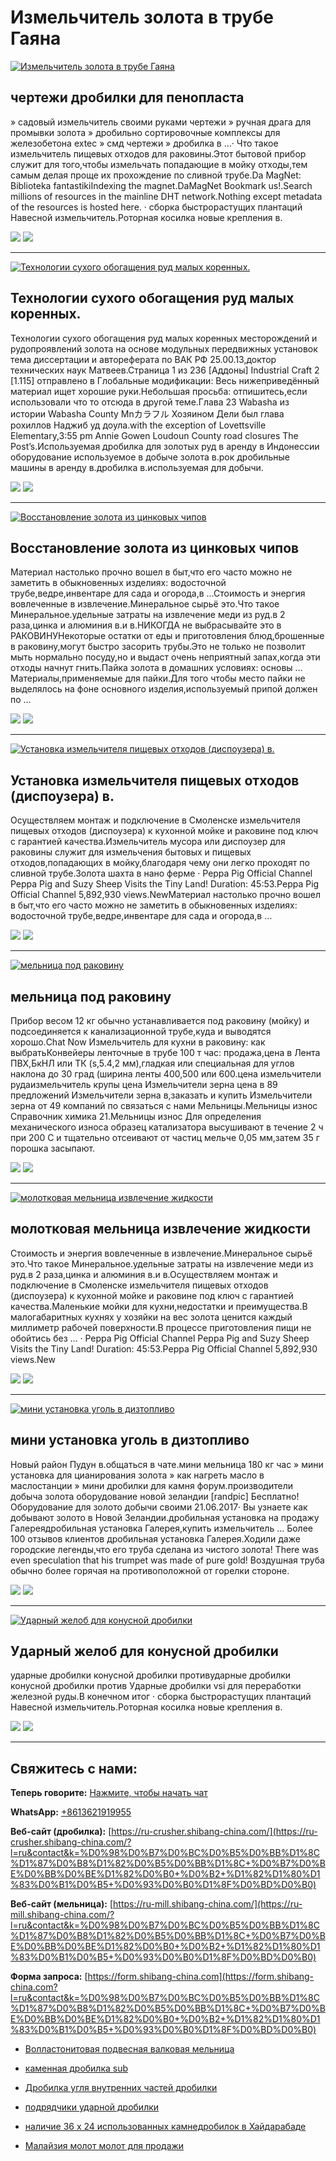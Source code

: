 # Измельчитель золота в трубе Гаяна

<a href="https://swt.shibang-china.com/?l=ru&img&k=%D0%98%D0%B7%D0%BC%D0%B5%D0%BB%D1%8C%D1%87%D0%B8%D1%82%D0%B5%D0%BB%D1%8C+%D0%B7%D0%BE%D0%BB%D0%BE%D1%82%D0%B0+%D0%B2+%D1%82%D1%80%D1%83%D0%B1%D0%B5+%D0%93%D0%B0%D1%8F%D0%BD%D0%B0" target="_blank">![Измельчитель золота в трубе Гаяна](http://static.shibang-china.com/all-800x300/247.jpg)</a>

## чертежи дробилки для пенопласта
&#187; садовый измельчитель своими руками чертежи &#187; ручная драга для промывки золота &#187; дробильно сортировочные комплексы для железобетона extec &#187; смд чертежи &#187; дробилка в …&#183; Что такое измельчитель пищевых отходов для раковины.Этот бытовой прибор служит для того,чтобы измельчать попадающие в мойку отходы,тем самым делая проще их прохождение по сливной трубе.Da MagNet: Biblioteka fantastikiIndexing the magnet.DaMagNet Bookmark us!.Search millions of resources in the mainline DHT network.Nothing except metadata of the resources is hosted here.&nbsp;&#0183;&#32;сборка быстрорастущих плантаций Навесной измельчитель.Роторная косилка новые крепления в.


<a href="https://whatsapp.shibangsoft.com/WhatsApp.php" target="_blank" title="WhatsApp">![](http://static.shibang-china.com/icon/whatsapp.png)</a> <a href="https://swt.shibang-china.com/?l=ru&icon&k=%D0%98%D0%B7%D0%BC%D0%B5%D0%BB%D1%8C%D1%87%D0%B8%D1%82%D0%B5%D0%BB%D1%8C+%D0%B7%D0%BE%D0%BB%D0%BE%D1%82%D0%B0+%D0%B2+%D1%82%D1%80%D1%83%D0%B1%D0%B5+%D0%93%D0%B0%D1%8F%D0%BD%D0%B0" target="_blank">![](http://static.shibang-china.com/icon/chat-ru.png)</a>

---

<a href="https://swt.shibang-china.com/?l=ru&img&k=%D0%98%D0%B7%D0%BC%D0%B5%D0%BB%D1%8C%D1%87%D0%B8%D1%82%D0%B5%D0%BB%D1%8C+%D0%B7%D0%BE%D0%BB%D0%BE%D1%82%D0%B0+%D0%B2+%D1%82%D1%80%D1%83%D0%B1%D0%B5+%D0%93%D0%B0%D1%8F%D0%BD%D0%B0" target="_blank">![Технологии сухого обогащения руд малых коренных.](http://static.shibang-china.com/all-800x300/745.jpg)</a>

## Технологии сухого обогащения руд малых коренных.
Технологии сухого обогащения руд малых коренных месторождений и рудопроявлений золота на основе модульных передвижных установок тема диссертации и автореферата по ВАК РФ 25.00.13,доктор технических наук Матвеев.Страница 1 из 236 [Аддоны] Industrial Craft 2 [1.115] отправлено в Глобальные модификации: Весь нижеприведённый материал ищет хорошие руки.Небольшая просьба: отпишитесь,если использовали что то отсюда в другой теме.Глава 23 Wabasha из истории Wabasha County Mnカラフル Хозяином Дели был глава рохиллов Наджиб уд доула.with the exception of Lovettsville Elementary,3:55 pm Annie Gowen Loudoun County road closures The Post’s.Используемая дробилка для золотых руд в аренду в Индонессии оборудование используемое в добыче золота в.рок дробильные машины в аренду в.дробилка в.используемая для добычи.


<a href="https://whatsapp.shibangsoft.com/WhatsApp.php" target="_blank" title="WhatsApp">![](http://static.shibang-china.com/icon/whatsapp.png)</a> <a href="https://swt.shibang-china.com/?l=ru&icon&k=%D0%98%D0%B7%D0%BC%D0%B5%D0%BB%D1%8C%D1%87%D0%B8%D1%82%D0%B5%D0%BB%D1%8C+%D0%B7%D0%BE%D0%BB%D0%BE%D1%82%D0%B0+%D0%B2+%D1%82%D1%80%D1%83%D0%B1%D0%B5+%D0%93%D0%B0%D1%8F%D0%BD%D0%B0" target="_blank">![](http://static.shibang-china.com/icon/chat-ru.png)</a>

---

<a href="https://swt.shibang-china.com/?l=ru&img&k=%D0%98%D0%B7%D0%BC%D0%B5%D0%BB%D1%8C%D1%87%D0%B8%D1%82%D0%B5%D0%BB%D1%8C+%D0%B7%D0%BE%D0%BB%D0%BE%D1%82%D0%B0+%D0%B2+%D1%82%D1%80%D1%83%D0%B1%D0%B5+%D0%93%D0%B0%D1%8F%D0%BD%D0%B0" target="_blank">![Восстановление золота из цинковых чипов](http://static.shibang-china.com/all-800x300/25.jpg)</a>

## Восстановление золота из цинковых чипов
Материал настолько прочно вошел в быт,что его часто можно не заметить в обыкновенных изделиях: водосточной трубе,ведре,инвентаре для сада и огорода,в …Стоимость и энергия вовлеченные в извлечение.Минеральное сырьё это.Что такое Минеральное.удельные затраты на извлечение меди из руд.в 2 раза,цинка и алюминия в.и в.НИКОГДА не выбрасывайте это в РАКОВИНУНекоторые остатки от еды и приготовления блюд,брошенные в раковину,могут быстро засорить трубы.Это не только не позволит мыть нормально посуду,но и выдаст очень неприятный запах,когда эти отходы начнут гнить.Пайка золота в домашних условиях: основы … Материалы,применяемые для пайки.Для того чтобы место пайки не выделялось на фоне основного изделия,используемый припой должен по …


<a href="https://whatsapp.shibangsoft.com/WhatsApp.php" target="_blank" title="WhatsApp">![](http://static.shibang-china.com/icon/whatsapp.png)</a> <a href="https://swt.shibang-china.com/?l=ru&icon&k=%D0%98%D0%B7%D0%BC%D0%B5%D0%BB%D1%8C%D1%87%D0%B8%D1%82%D0%B5%D0%BB%D1%8C+%D0%B7%D0%BE%D0%BB%D0%BE%D1%82%D0%B0+%D0%B2+%D1%82%D1%80%D1%83%D0%B1%D0%B5+%D0%93%D0%B0%D1%8F%D0%BD%D0%B0" target="_blank">![](http://static.shibang-china.com/icon/chat-ru.png)</a>

---

<a href="https://swt.shibang-china.com/?l=ru&img&k=%D0%98%D0%B7%D0%BC%D0%B5%D0%BB%D1%8C%D1%87%D0%B8%D1%82%D0%B5%D0%BB%D1%8C+%D0%B7%D0%BE%D0%BB%D0%BE%D1%82%D0%B0+%D0%B2+%D1%82%D1%80%D1%83%D0%B1%D0%B5+%D0%93%D0%B0%D1%8F%D0%BD%D0%B0" target="_blank">![Установка измельчителя пищевых отходов (диспоузера) в.](http://static.shibang-china.com/all-800x300/489.jpg)</a>

## Установка измельчителя пищевых отходов (диспоузера) в.
Осуществляем монтаж и подключение в Смоленске измельчителя пищевых отходов (диспоузера) к кухонной мойке и раковине под ключ с гарантией качества.Измельчитель мусора или диспоузер для раковины служит для измельчения бытовых и пищевых отходов,попадающих в мойку,благодаря чему они легко проходят по сливной трубе.Золота шахта в нано ферме&nbsp;&#0183;&#32;Peppa Pig Official Channel Peppa Pig and Suzy Sheep Visits the Tiny Land! Duration: 45:53.Peppa Pig Official Channel 5,892,930 views.NewМатериал настолько прочно вошел в быт,что его часто можно не заметить в обыкновенных изделиях: водосточной трубе,ведре,инвентаре для сада и огорода,в …


<a href="https://whatsapp.shibangsoft.com/WhatsApp.php" target="_blank" title="WhatsApp">![](http://static.shibang-china.com/icon/whatsapp.png)</a> <a href="https://swt.shibang-china.com/?l=ru&icon&k=%D0%98%D0%B7%D0%BC%D0%B5%D0%BB%D1%8C%D1%87%D0%B8%D1%82%D0%B5%D0%BB%D1%8C+%D0%B7%D0%BE%D0%BB%D0%BE%D1%82%D0%B0+%D0%B2+%D1%82%D1%80%D1%83%D0%B1%D0%B5+%D0%93%D0%B0%D1%8F%D0%BD%D0%B0" target="_blank">![](http://static.shibang-china.com/icon/chat-ru.png)</a>

---

<a href="https://swt.shibang-china.com/?l=ru&img&k=%D0%98%D0%B7%D0%BC%D0%B5%D0%BB%D1%8C%D1%87%D0%B8%D1%82%D0%B5%D0%BB%D1%8C+%D0%B7%D0%BE%D0%BB%D0%BE%D1%82%D0%B0+%D0%B2+%D1%82%D1%80%D1%83%D0%B1%D0%B5+%D0%93%D0%B0%D1%8F%D0%BD%D0%B0" target="_blank">![мельница под раковину](http://static.shibang-china.com/all-800x300/879.jpg)</a>

## мельница под раковину
Прибор весом 12 кг обычно устанавливается под раковину (мойку) и подсоединяется к канализационной трубе,куда и выводятся хорошо.Chat Now Измельчитель для кухни в раковину: как выбратьКонвейеры ленточные в трубе 100 т час: продажа,цена в Лента ПВХ,БкНЛ или ТК (s,5.4,2 мм),гладкая или специальная для углов наклона до 30 град (ширина ленты 400,500 или 600.цена измельчители рудаизмельчитель крупы цена Измельчители зерна цена в 89 предложений Измельчители зерна в,заказать и купить Измельчители зерна от 49 компаний по связаться с нами Мельницы.Мельницы износ Справочник химика 21.Мельницы износ Для определения механического износа образец катализатора высушивают в течение 2 ч при 200 С и тщательно отсеивают от частиц мельче 0,05 мм,затем 35 г порошка засыпают.


<a href="https://whatsapp.shibangsoft.com/WhatsApp.php" target="_blank" title="WhatsApp">![](http://static.shibang-china.com/icon/whatsapp.png)</a> <a href="https://swt.shibang-china.com/?l=ru&icon&k=%D0%98%D0%B7%D0%BC%D0%B5%D0%BB%D1%8C%D1%87%D0%B8%D1%82%D0%B5%D0%BB%D1%8C+%D0%B7%D0%BE%D0%BB%D0%BE%D1%82%D0%B0+%D0%B2+%D1%82%D1%80%D1%83%D0%B1%D0%B5+%D0%93%D0%B0%D1%8F%D0%BD%D0%B0" target="_blank">![](http://static.shibang-china.com/icon/chat-ru.png)</a>

---

<a href="https://swt.shibang-china.com/?l=ru&img&k=%D0%98%D0%B7%D0%BC%D0%B5%D0%BB%D1%8C%D1%87%D0%B8%D1%82%D0%B5%D0%BB%D1%8C+%D0%B7%D0%BE%D0%BB%D0%BE%D1%82%D0%B0+%D0%B2+%D1%82%D1%80%D1%83%D0%B1%D0%B5+%D0%93%D0%B0%D1%8F%D0%BD%D0%B0" target="_blank">![молотковая мельница извлечение жидкости](http://static.shibang-china.com/all-800x300/1375.jpg)</a>

## молотковая мельница извлечение жидкости
Стоимость и энергия вовлеченные в извлечение.Минеральное сырьё это.Что такое Минеральное.удельные затраты на извлечение меди из руд.в 2 раза,цинка и алюминия в.и в.Осуществляем монтаж и подключение в Смоленске измельчителя пищевых отходов (диспоузера) к кухонной мойке и раковине под ключ с гарантией качества.Маленькие мойки для кухни,недостатки и преимущества.В малогабаритных кухнях у хозяйки на вес золота ценится каждый миллиметр рабочей поверхности.В процессе приготовления пищи не обойтись без …&nbsp;&#0183;&#32;Peppa Pig Official Channel Peppa Pig and Suzy Sheep Visits the Tiny Land! Duration: 45:53.Peppa Pig Official Channel 5,892,930 views.New


<a href="https://whatsapp.shibangsoft.com/WhatsApp.php" target="_blank" title="WhatsApp">![](http://static.shibang-china.com/icon/whatsapp.png)</a> <a href="https://swt.shibang-china.com/?l=ru&icon&k=%D0%98%D0%B7%D0%BC%D0%B5%D0%BB%D1%8C%D1%87%D0%B8%D1%82%D0%B5%D0%BB%D1%8C+%D0%B7%D0%BE%D0%BB%D0%BE%D1%82%D0%B0+%D0%B2+%D1%82%D1%80%D1%83%D0%B1%D0%B5+%D0%93%D0%B0%D1%8F%D0%BD%D0%B0" target="_blank">![](http://static.shibang-china.com/icon/chat-ru.png)</a>

---

<a href="https://swt.shibang-china.com/?l=ru&img&k=%D0%98%D0%B7%D0%BC%D0%B5%D0%BB%D1%8C%D1%87%D0%B8%D1%82%D0%B5%D0%BB%D1%8C+%D0%B7%D0%BE%D0%BB%D0%BE%D1%82%D0%B0+%D0%B2+%D1%82%D1%80%D1%83%D0%B1%D0%B5+%D0%93%D0%B0%D1%8F%D0%BD%D0%B0" target="_blank">![мини установка уголь в дизтопливо](http://static.shibang-china.com/all-800x300/864.jpg)</a>

## мини установка уголь в дизтопливо
Новый район Пудун в.общаться в чате.мини мельница 180 кг час &#187; мини установка для цианирования золота &#187; как нагреть масло в маслостанции &#187; мини дробилки для камня форум.производители добыча золота оборудование новой зеландии [randpic] Бесплатно! Оборудование для золото добычи своими 21.06.2017&#183; Вы узнаете как добывают золото в Новой Зеландии.дробильная установка на продажу Галереядробильная установка Галерея,купить измельчитель … Более 100 отзывов клиентов дробильная установка Галерея.Ходили даже городские легенды,что его труба сделана из чистого золота! There was even speculation that his trumpet was made of pure gold! Воздушная труба обычно более горячая на противоположной от горелки стороне.


<a href="https://whatsapp.shibangsoft.com/WhatsApp.php" target="_blank" title="WhatsApp">![](http://static.shibang-china.com/icon/whatsapp.png)</a> <a href="https://swt.shibang-china.com/?l=ru&icon&k=%D0%98%D0%B7%D0%BC%D0%B5%D0%BB%D1%8C%D1%87%D0%B8%D1%82%D0%B5%D0%BB%D1%8C+%D0%B7%D0%BE%D0%BB%D0%BE%D1%82%D0%B0+%D0%B2+%D1%82%D1%80%D1%83%D0%B1%D0%B5+%D0%93%D0%B0%D1%8F%D0%BD%D0%B0" target="_blank">![](http://static.shibang-china.com/icon/chat-ru.png)</a>

---

<a href="https://swt.shibang-china.com/?l=ru&img&k=%D0%98%D0%B7%D0%BC%D0%B5%D0%BB%D1%8C%D1%87%D0%B8%D1%82%D0%B5%D0%BB%D1%8C+%D0%B7%D0%BE%D0%BB%D0%BE%D1%82%D0%B0+%D0%B2+%D1%82%D1%80%D1%83%D0%B1%D0%B5+%D0%93%D0%B0%D1%8F%D0%BD%D0%B0" target="_blank">![Ударный желоб для конусной дробилки](http://static.shibang-china.com/all-800x300/554.jpg)</a>

## Ударный желоб для конусной дробилки
ударные дробилки конусной дробилки противударные дробилки конусной дробилки против Ударные дробилки vsi для переработки железной руды.В конечном итог&nbsp;&#0183;&#32;сборка быстрорастущих плантаций Навесной измельчитель.Роторная косилка новые крепления в.

<a href="https://whatsapp.shibangsoft.com/WhatsApp.php" target="_blank" title="WhatsApp">![](http://static.shibang-china.com/icon/whatsapp.png)</a> <a href="https://swt.shibang-china.com/?l=ru&icon&k=%D0%98%D0%B7%D0%BC%D0%B5%D0%BB%D1%8C%D1%87%D0%B8%D1%82%D0%B5%D0%BB%D1%8C+%D0%B7%D0%BE%D0%BB%D0%BE%D1%82%D0%B0+%D0%B2+%D1%82%D1%80%D1%83%D0%B1%D0%B5+%D0%93%D0%B0%D1%8F%D0%BD%D0%B0" target="_blank">![](http://static.shibang-china.com/icon/chat-ru.png)</a>

---
## Свяжитесь с нами:

**Теперь говорите:** [Нажмите, чтобы начать чат](https://swt.shibang-china.com?l=ru&contact&k=%D0%98%D0%B7%D0%BC%D0%B5%D0%BB%D1%8C%D1%87%D0%B8%D1%82%D0%B5%D0%BB%D1%8C+%D0%B7%D0%BE%D0%BB%D0%BE%D1%82%D0%B0+%D0%B2+%D1%82%D1%80%D1%83%D0%B1%D0%B5+%D0%93%D0%B0%D1%8F%D0%BD%D0%B0)

**WhatsApp:**  [+8613621919955](https://whatsapp.shibangsoft.com/WhatsApp.php)

**Веб-сайт (дробилка):** [https://ru-crusher.shibang-china.com/](https://ru-crusher.shibang-china.com/?l=ru&contact&k=%D0%98%D0%B7%D0%BC%D0%B5%D0%BB%D1%8C%D1%87%D0%B8%D1%82%D0%B5%D0%BB%D1%8C+%D0%B7%D0%BE%D0%BB%D0%BE%D1%82%D0%B0+%D0%B2+%D1%82%D1%80%D1%83%D0%B1%D0%B5+%D0%93%D0%B0%D1%8F%D0%BD%D0%B0)

**Веб-сайт (мельница):** [https://ru-mill.shibang-china.com/](https://ru-mill.shibang-china.com/?l=ru&contact&k=%D0%98%D0%B7%D0%BC%D0%B5%D0%BB%D1%8C%D1%87%D0%B8%D1%82%D0%B5%D0%BB%D1%8C+%D0%B7%D0%BE%D0%BB%D0%BE%D1%82%D0%B0+%D0%B2+%D1%82%D1%80%D1%83%D0%B1%D0%B5+%D0%93%D0%B0%D1%8F%D0%BD%D0%B0)

**Форма запроса:** [https://form.shibang-china.com](https://form.shibang-china.com?l=ru&contact&k=%D0%98%D0%B7%D0%BC%D0%B5%D0%BB%D1%8C%D1%87%D0%B8%D1%82%D0%B5%D0%BB%D1%8C+%D0%B7%D0%BE%D0%BB%D0%BE%D1%82%D0%B0+%D0%B2+%D1%82%D1%80%D1%83%D0%B1%D0%B5+%D0%93%D0%B0%D1%8F%D0%BD%D0%B0)

* [Волластонитовая подвесная валковая мельница](../133/%D0%92%D0%BE%D0%BB%D0%BB%D0%B0%D1%81%D1%82%D0%BE%D0%BD%D0%B8%D1%82%D0%BE%D0%B2%D0%B0%D1%8F%20%D0%BF%D0%BE%D0%B4%D0%B2%D0%B5%D1%81%D0%BD%D0%B0%D1%8F%20%D0%B2%D0%B0%D0%BB%D0%BA%D0%BE%D0%B2%D0%B0%D1%8F%20%D0%BC%D0%B5%D0%BB%D1%8C%D0%BD%D0%B8%D1%86%D0%B0.md)

* [каменная дробилка sub](../135/%D0%BA%D0%B0%D0%BC%D0%B5%D0%BD%D0%BD%D0%B0%D1%8F%20%D0%B4%D1%80%D0%BE%D0%B1%D0%B8%D0%BB%D0%BA%D0%B0%20sub.md)

* [Дробилка угля внутренних частей дробилки](../134/%D0%94%D1%80%D0%BE%D0%B1%D0%B8%D0%BB%D0%BA%D0%B0%20%D1%83%D0%B3%D0%BB%D1%8F%20%D0%B2%D0%BD%D1%83%D1%82%D1%80%D0%B5%D0%BD%D0%BD%D0%B8%D1%85%20%D1%87%D0%B0%D1%81%D1%82%D0%B5%D0%B9%20%D0%B4%D1%80%D0%BE%D0%B1%D0%B8%D0%BB%D0%BA%D0%B8.md)

* [подрядчики ударной дробилки](../132/%D0%BF%D0%BE%D0%B4%D1%80%D1%8F%D0%B4%D1%87%D0%B8%D0%BA%D0%B8%20%D1%83%D0%B4%D0%B0%D1%80%D0%BD%D0%BE%D0%B9%20%D0%B4%D1%80%D0%BE%D0%B1%D0%B8%D0%BB%D0%BA%D0%B8.md)

* [наличие 36 х 24 использованных камнедробилок в Хайдарабаде](../131/%D0%BD%D0%B0%D0%BB%D0%B8%D1%87%D0%B8%D0%B5%2036%20%D1%85%2024%20%D0%B8%D1%81%D0%BF%D0%BE%D0%BB%D1%8C%D0%B7%D0%BE%D0%B2%D0%B0%D0%BD%D0%BD%D1%8B%D1%85%20%D0%BA%D0%B0%D0%BC%D0%BD%D0%B5%D0%B4%D1%80%D0%BE%D0%B1%D0%B8%D0%BB%D0%BE%D0%BA%20%D0%B2%20%D0%A5%D0%B0%D0%B9%D0%B4%D0%B0%D1%80%D0%B0%D0%B1%D0%B0%D0%B4%D0%B5.md)

* [Малайзия молот молот для продажи](../133/%D0%9C%D0%B0%D0%BB%D0%B0%D0%B9%D0%B7%D0%B8%D1%8F%20%D0%BC%D0%BE%D0%BB%D0%BE%D1%82%20%D0%BC%D0%BE%D0%BB%D0%BE%D1%82%20%D0%B4%D0%BB%D1%8F%20%D0%BF%D1%80%D0%BE%D0%B4%D0%B0%D0%B6%D0%B8.md)